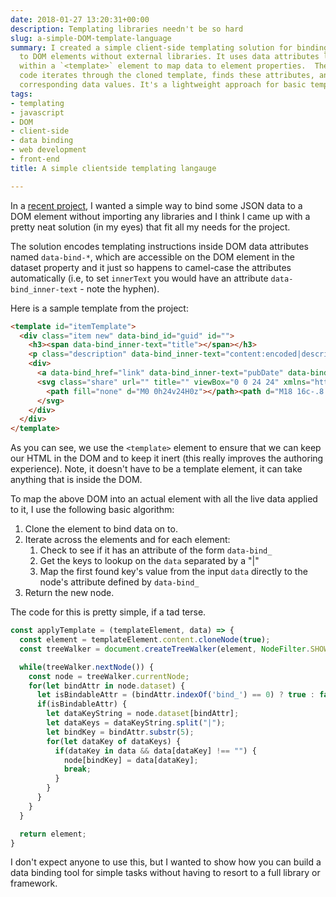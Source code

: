 ```yaml
---
date: 2018-01-27 13:20:31+00:00
description: Templating libraries needn't be so hard
slug: a-simple-DOM-template-language
summary: I created a simple client-side templating solution for binding JSON data
  to DOM elements without external libraries. It uses data attributes like `data-bind_inner-text`
  within a `<template>` element to map data to element properties.  The JavaScript
  code iterates through the cloned template, finds these attributes, and applies the
  corresponding data values. It's a lightweight approach for basic templating needs.
tags:
- templating
- javascript
- DOM
- client-side
- data binding
- web development
- front-end
title: A simple clientside templating langauge

---
```


In a [recent project](https://webgdedeck.com/), I wanted a simple way to bind
some JSON data to a DOM element without importing any libraries and I think I
came up with a pretty neat solution (in my eyes) that fit all my needs for the
project. 

The solution encodes templating instructions inside DOM data attributes named
`data-bind-*`, which are accessible on the DOM element in the dataset property
and it just so happens to camel-case the attributes automatically (i.e, to set
`innerText` you would have an attribute `data-bind_inner-text` - note the
hyphen).

Here is a sample template from the project:

```html
<template id="itemTemplate">
  <div class="item new" data-bind_id="guid" id="">
    <h3><span data-bind_inner-text="title"></span></h3>
    <p class="description" data-bind_inner-text="content:encoded|description"></p>
    <div>
      <a data-bind_href="link" data-bind_inner-text="pubDate" data-bind_title="title" href="" title=""></a>
      <svg class="share" url="" title="" viewBox="0 0 24 24" xmlns="http://www.w3.org/2000/svg" width="24" height="24">
        <path fill="none" d="M0 0h24v24H0z"></path><path d="M18 16c-.8 0-1.4.4-2 .8l-7-4v-1.5l7-4c.5.4 1.2.7 2 .7 1.7 0 3-1.3 3-3s-1.3-3-3-3-3 1.3-3 3v.7l-7 4C7.5 9.4 6.8 9 6 9c-1.7 0-3 1.3-3 3s1.3 3 3 3c.8 0 1.5-.3 2-.8l7.2 4.2v.6c0 1.6 1.2 3 2.8 3 1.6 0 3-1.4 3-3s-1.4-3-3-3z"></path>
      </svg>
    </div>
  </div>
</template>
```

As you can see, we use the `<template>` element to ensure that we can keep our
HTML in the DOM and to keep it inert (this really improves the authoring
experience). Note, it doesn't have to be a template element, it can take anything that
is inside the DOM.

To map the above DOM into an actual element with all the live data applied to it, I 
use the following basic algorithm:

1. Clone the element to bind data on to.
2. Iterate across the elements and for each element:
   1. Check to see if it has an attribute of the form `data-bind_`
   2. Get the keys to lookup on the `data` separated by a "|"
   3. Map the first found key's value from the input `data` directly to the
      node's attribute defined by `data-bind_`
3. Return the new node.

The code for this is pretty simple, if a tad terse.

```javascript
const applyTemplate = (templateElement, data) => {
  const element = templateElement.content.cloneNode(true);    
  const treeWalker = document.createTreeWalker(element, NodeFilter.SHOW_ELEMENT, () => NodeFilter.FILTER_ACCEPT);

  while(treeWalker.nextNode()) {
    const node = treeWalker.currentNode;
    for(let bindAttr in node.dataset) {
      let isBindableAttr = (bindAttr.indexOf('bind_') == 0) ? true : false;
      if(isBindableAttr) {
        let dataKeyString = node.dataset[bindAttr];
        let dataKeys = dataKeyString.split("|");
        let bindKey = bindAttr.substr(5);
        for(let dataKey of dataKeys) {
          if(dataKey in data && data[dataKey] !== "") {
            node[bindKey] = data[dataKey];
            break;
          }
        }
      }
    }
  }

  return element;
}
```

I don't expect anyone to use this, but I wanted to show how you can build a data
binding tool for simple tasks without having to resort to a full library or
framework.